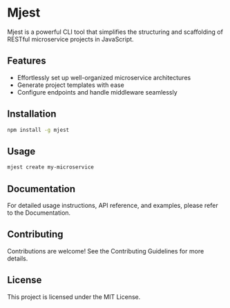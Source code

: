 # Mjest

Mjest is a powerful CLI tool that simplifies the structuring and scaffolding of RESTful microservice projects in JavaScript.

## Features

- Effortlessly set up well-organized microservice architectures
- Generate project templates with ease
- Configure endpoints and handle middleware seamlessly

## Installation

```bash
npm install -g mjest
```

## Usage

```bash
mjest create my-microservice
```
## Documentation

For detailed usage instructions, API reference, and examples, please refer to the Documentation.

## Contributing

Contributions are welcome! See the Contributing Guidelines for more details.

## License

This project is licensed under the MIT License.
